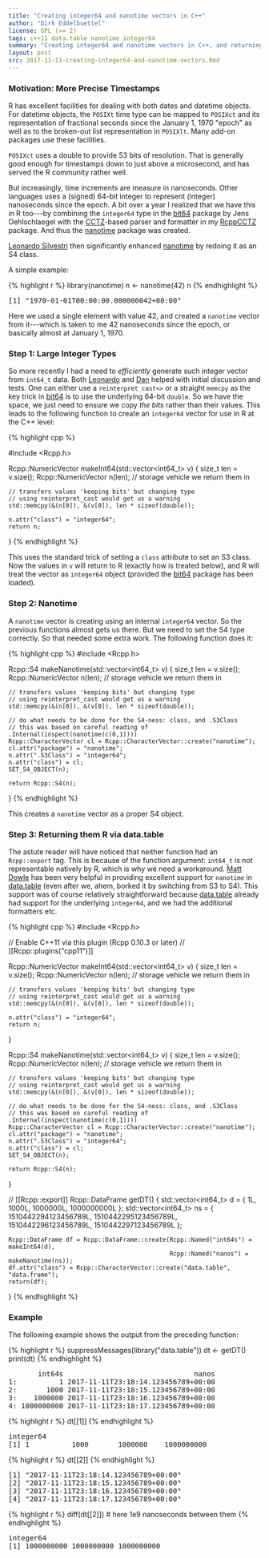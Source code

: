 ```yaml
---
title: "Creating integer64 and nanotime vectors in C++"
author: "Dirk Eddelbuettel"
license: GPL (>= 2)
tags: c++11 data.table nanotime integer64
summary: "Creating integer64 and nanotime vectors in C++, and returning as data.table"
layout: post
src: 2017-11-11-creating-integer64-and-nanotime-vectors.Rmd
---
```


### Motivation: More Precise Timestamps

R has excellent facilities for dealing with both dates and datetime objects.
For datetime objects, the `POSIXt` time type can be mapped to `POSIXct` and
its representation of fractional seconds since the January 1, 1970 "epoch" as
well as to the broken-out list representation in `POSIXlt`.  Many add-on
packages use these facilities. 

`POSIXct` uses a double to provide 53 bits of resolution.  That is generally
good enough for timestamps down to just above a microsecond, and has served
the R community rather well.

But increasingly, time increments are measure in nanoseconds.  Other languages uses a (signed)
64-bit integer to represent (integer) nanoseconds since the epoch.  A bit over a year I realized
that we have this in R too---by combining the `integer64` type in the
[bit64](https://cran.r-project.org/package=bit64) package by Jens Oehlschlaegel with the
[CCTZ](https://github.com/google/cctz)-based parser and formatter in my
[RcppCCTZ](http://dirk.eddelbuettel.com/code/rcpp.cctz.html) package.  And thus the 
[nanotime](http://dirk.eddelbuettel.com/code/nanotime.html) package was created.

[Leonardo Silvestri](https://gitlab.com/lsilvest) then significantly enhanced
[nanotime](http://dirk.eddelbuettel.com/code/nanotime.html) by redoing it as an S4 class.

A simple example:


{% highlight r %}
library(nanotime)
n <- nanotime(42)
n
{% endhighlight %}



<pre class="output">
[1] &quot;1970-01-01T00:00:00.000000042+00:00&quot;
</pre>

Here we used a single element with value 42, and created a `nanotime` vector from it---which is
taken to me 42 nanoseconds since the epoch, or basically almost at January 1, 1970.


### Step 1: Large Integer Types

So more recently I had a need to _efficiently_ generate such integer vector from `int64_t` data.
Both [Leonardo](https://gitlab.com/lsilvest) and [Dan](https://github.com/dcdillon) helped with
initial discussion and tests.  One can either use a `reinterpret_cast<>` or a straight `memcpy` as
the key trick in [bit64](https://cran.r-project.org/package=bit64) is to use the underlying 64-bit
`double`.  So we have the space, we just need to ensure we copy _the bits_ rather than their values.
This leads to the following function to create an `integer64` vector for use in R at the C++ level:


{% highlight cpp %}

#include <Rcpp.h>
                                        
Rcpp::NumericVector makeInt64(std::vector<int64_t> v) {
    size_t len = v.size();
    Rcpp::NumericVector n(len);         // storage vehicle we return them in

    // transfers values 'keeping bits' but changing type
    // using reinterpret_cast would get us a warning
    std::memcpy(&(n[0]), &(v[0]), len * sizeof(double));

    n.attr("class") = "integer64";
    return n;
}
{% endhighlight %}

This uses the standard trick of setting a `class` attribute to set an S3 class.  Now the values in
`v` will return to R (exactly how is treated below), and R will treat the vector as `integer64`
object (provided the [bit64](https://cran.r-project.org/package=bit64) package has been loaded).


### Step 2: Nanotime

A `nanotime` vector is creating using an internal `integer64` vector.  So the previous functions
almost gets us there. But we need to set the S4 type correctly.  So that needed some extra work.
The following function does it:


{% highlight cpp %}
#include <Rcpp.h>

Rcpp::S4 makeNanotime(std::vector<int64_t> v) {
    size_t len = v.size();
    Rcpp::NumericVector n(len);         // storage vehicle we return them in

    // transfers values 'keeping bits' but changing type
    // using reinterpret_cast would get us a warning
    std::memcpy(&(n[0]), &(v[0]), len * sizeof(double));

    // do what needs to be done for the S4-ness: class, and .S3Class
    // this was based on careful reading of .Internal(inspect(nanotime(c(0,1))))
    Rcpp::CharacterVector cl = Rcpp::CharacterVector::create("nanotime");
    cl.attr("package") = "nanotime";
    n.attr(".S3Class") = "integer64";
    n.attr("class") = cl;
    SET_S4_OBJECT(n);

    return Rcpp::S4(n);
}
{% endhighlight %}

This creates a `nanotime` vector as a proper S4 object.

### Step 3: Returning them R via data.table

The astute reader will have noticed that neither function had an `Rcpp::export` tag.  This is
because of the function argument: `int64_t` is not representable natively by R, which is why we
need a workaround.  [Matt Dowle](https://github.com/mattdowle)  has been very helpful in providing
excellent support for `nanotime` in [data.table](https://github.com/Rdatatable/data.table/wiki)
(even after we, ahem, borked it by switching from S3 to S4).  This support was of course relatively
straightforward because [data.table](https://github.com/Rdatatable/data.table/wiki) already had
support for the underlying `integer64`, and we had the additional formatters etc.


{% highlight cpp %}
#include <Rcpp.h>

// Enable C++11 via this plugin (Rcpp 0.10.3 or later)
// [[Rcpp::plugins("cpp11")]]

Rcpp::NumericVector makeInt64(std::vector<int64_t> v) {
    size_t len = v.size();
    Rcpp::NumericVector n(len);         // storage vehicle we return them in

    // transfers values 'keeping bits' but changing type
    // using reinterpret_cast would get us a warning
    std::memcpy(&(n[0]), &(v[0]), len * sizeof(double));

    n.attr("class") = "integer64";
    return n;
}

Rcpp::S4 makeNanotime(std::vector<int64_t> v) {
    size_t len = v.size();
    Rcpp::NumericVector n(len);         // storage vehicle we return them in

    // transfers values 'keeping bits' but changing type
    // using reinterpret_cast would get us a warning
    std::memcpy(&(n[0]), &(v[0]), len * sizeof(double));

    // do what needs to be done for the S4-ness: class, and .S3Class
    // this was based on careful reading of .Internal(inspect(nanotime(c(0,1))))
    Rcpp::CharacterVector cl = Rcpp::CharacterVector::create("nanotime");
    cl.attr("package") = "nanotime";
    n.attr(".S3Class") = "integer64";
    n.attr("class") = cl;
    SET_S4_OBJECT(n);

    return Rcpp::S4(n);
}

// [[Rcpp::export]]
Rcpp::DataFrame getDT() {
    std::vector<int64_t> d = { 1L, 1000L, 1000000L, 1000000000L };
    std::vector<int64_t> ns = { 1510442294123456789L, 1510442295123456789L, 
        1510442296123456789L, 1510442297123456789L };
        
    Rcpp::DataFrame df = Rcpp::DataFrame::create(Rcpp::Named("int64s") = makeInt64(d),
                                                 Rcpp::Named("nanos") = makeNanotime(ns));
    df.attr("class") = Rcpp::CharacterVector::create("data.table", "data.frame");
    return(df);
}
{% endhighlight %}

### Example

The following example shows the output from the preceding function:


{% highlight r %}
suppressMessages(library("data.table"))
dt <- getDT()
print(dt)
{% endhighlight %}



<pre class="output">
       int64s                               nanos
1:          1 2017-11-11T23:18:14.123456789+00:00
2:       1000 2017-11-11T23:18:15.123456789+00:00
3:    1000000 2017-11-11T23:18:16.123456789+00:00
4: 1000000000 2017-11-11T23:18:17.123456789+00:00
</pre>



{% highlight r %}
dt[[1]]
{% endhighlight %}



<pre class="output">
integer64
[1] 1          1000       1000000    1000000000
</pre>



{% highlight r %}
dt[[2]]
{% endhighlight %}



<pre class="output">
[1] &quot;2017-11-11T23:18:14.123456789+00:00&quot;
[2] &quot;2017-11-11T23:18:15.123456789+00:00&quot;
[3] &quot;2017-11-11T23:18:16.123456789+00:00&quot;
[4] &quot;2017-11-11T23:18:17.123456789+00:00&quot;
</pre>



{% highlight r %}
diff(dt[[2]]) # here 1e9 nanoseconds between them
{% endhighlight %}



<pre class="output">
integer64
[1] 1000000000 1000000000 1000000000
</pre>
